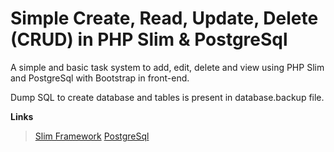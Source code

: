# Simple Create, Read, Update, Delete (CRUD) in PHP Slim & PostgreSql

A simple and basic task system to add, edit, delete and view using PHP Slim and PostgreSql with Bootstrap in front-end.

Dump SQL to create database and tables is present in database.backup file.

**Links**
> [Slim Framework](https://www.slimframework.com)
> [PostgreSql](https://www.postgresql.org)
